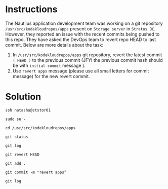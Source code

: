 # Instructions

The Nautilus application development team was working on a git repository `/usr/src/kodekloudrepos/apps` present on `Storage server` in `Stratos DC`.
However, they reported an issue with the recent commits being pushed to this repo. They have asked the DevOps team to revert repo HEAD to last 
commit. Below are more details about the task:

1. In `/usr/src/kodekloudrepos/apps`  git repository, revert the latest commit `( HEAD )` to the previous commit (JFYI the previous commit hash should be with `initial commit` message ).
2. Use `revert apps` message (please use all small letters for commit message) for the new revert commit.

# Solution

`ssh natasha@ststor01`

`sudo su -`

`cd /usr/src/kodekloudrepos/apps`

`git status`

`git log`

`git revert HEAD`

`git add .`

`git commit -m "revert apps”`

`git log`
